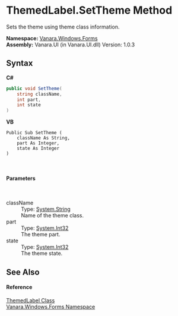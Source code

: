 # ThemedLabel.SetTheme Method 
 

Sets the theme using theme class information.

**Namespace:**&nbsp;<a href="c580cf52-4028-70db-28d0-f9b1abc03861">Vanara.Windows.Forms</a><br />**Assembly:**&nbsp;Vanara.UI (in Vanara.UI.dll) Version: 1.0.3

## Syntax

**C#**<br />
``` C#
public void SetTheme(
	string className,
	int part,
	int state
)
```

**VB**<br />
``` VB
Public Sub SetTheme ( 
	className As String,
	part As Integer,
	state As Integer
)
```

<br />

#### Parameters
&nbsp;<dl><dt>className</dt><dd>Type: <a href="http://msdn2.microsoft.com/en-us/library/s1wwdcbf" target="_blank">System.String</a><br />Name of the theme class.</dd><dt>part</dt><dd>Type: <a href="http://msdn2.microsoft.com/en-us/library/td2s409d" target="_blank">System.Int32</a><br />The theme part.</dd><dt>state</dt><dd>Type: <a href="http://msdn2.microsoft.com/en-us/library/td2s409d" target="_blank">System.Int32</a><br />The theme state.</dd></dl>

## See Also


#### Reference
<a href="2f11ac94-7468-de7b-f389-065b2c480914">ThemedLabel Class</a><br /><a href="c580cf52-4028-70db-28d0-f9b1abc03861">Vanara.Windows.Forms Namespace</a><br />